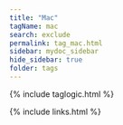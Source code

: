 ```yaml
---
title: "Mac"
tagName: mac
search: exclude
permalink: tag_mac.html
sidebar: mydoc_sidebar
hide_sidebar: true
folder: tags
---
```


{% include taglogic.html %}

{% include links.html %}
